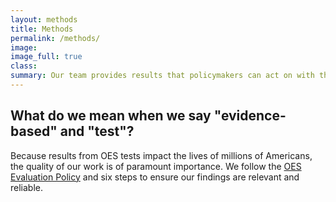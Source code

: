 ```yaml
---
layout: methods
title: Methods
permalink: /methods/
image:
image_full: true
class:
summary: Our team provides results that policymakers can act on with the highest degree of confidence.
---
```

## What do we mean when we say "evidence-based" and "test"?

Because results from OES tests impact the lives of millions of Americans, the quality of our work is of paramount importance. We follow the <a href="{{ '/assets/files/evaluationpolicy.pdf' | prepend: site.baseurl }}">OES Evaluation Policy</a> and six steps to ensure our findings are relevant and reliable.


